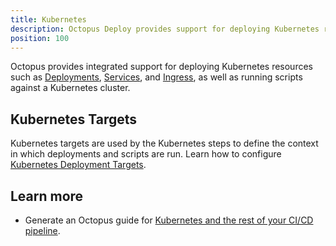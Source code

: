 ```yaml
---
title: Kubernetes
description: Octopus Deploy provides support for deploying Kubernetes resources.
position: 100
---
```


Octopus provides integrated support for deploying Kubernetes resources such as [Deployments](/docs/deployment-examples/kubernetes-deployments/deploy-container/index.md), [Services](/docs/deployment-examples/kubernetes-deployments/deploy-service/index.md), and [Ingress](/docs/deployment-examples/kubernetes-deployments/deploy-ingress/index.md), as well as running scripts against a Kubernetes cluster.

## Kubernetes Targets

Kubernetes targets are used by the Kubernetes steps to define the context in which deployments and scripts are run. Learn how to configure [Kubernetes Deployment Targets](/docs/infrastructure/deployment-targets/kubernetes-target/index.md).

## Learn more

- Generate an Octopus guide for [Kubernetes and the rest of your CI/CD pipeline](https://octopus.com/docs/guides?destination=Kubernetes).